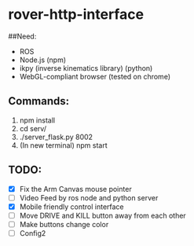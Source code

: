 # rover-http-interface

##Need:

- ROS
- Node.js (npm)
- ikpy (inverse kinematics library) (python)
- WebGL-compliant browser (tested on chrome)

## Commands:

1. npm install
2. cd serv/
3. ./server_flask.py 8002
4. (In new terminal) npm start

## TODO:
- [x] Fix the Arm Canvas mouse pointer
- [ ] Video Feed by ros node and python server
- [x] Mobile friendly control interface
- [ ] Move DRIVE and KILL button away from each other
- [ ] Make buttons change color
- [ ] Config2
